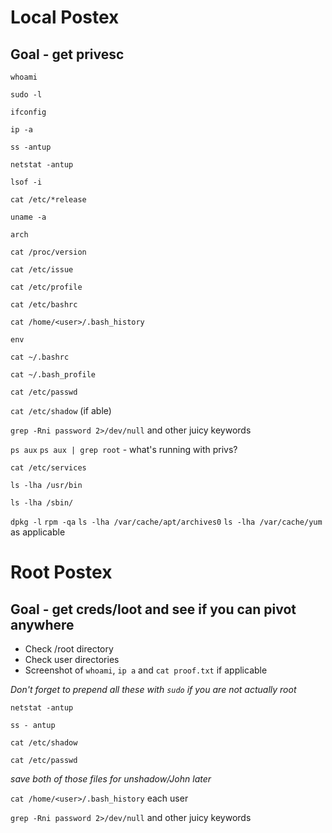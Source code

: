 # Local Postex
## Goal - get privesc

`whoami`

`sudo -l`

`ifconfig`

`ip -a`

`ss -antup`

`netstat -antup`

`lsof -i`

`cat /etc/*release`

`uname -a`

`arch`

`cat /proc/version`

`cat /etc/issue`

`cat /etc/profile`

`cat /etc/bashrc`

`cat /home/<user>/.bash_history`

`env`

`cat ~/.bashrc`

`cat ~/.bash_profile`

`cat /etc/passwd`

`cat /etc/shadow` (if able)

`grep -Rni password 2>/dev/null` and other juicy keywords

`ps aux` `ps aux | grep root` - what's running with privs?

`cat /etc/services`

`ls -lha /usr/bin`

`ls -lha /sbin/`

`dpkg -l` `rpm -qa` `ls -lha /var/cache/apt/archives0` `ls -lha /var/cache/yum` as applicable

# Root Postex
## Goal - get creds/loot and see if you can pivot anywhere
- Check /root directory
- Check user directories
- Screenshot of `whoami`, `ip a` and `cat proof.txt` if applicable

*Don't forget to prepend all these with `sudo` if you are not actually root*

`netstat -antup`

`ss - antup`

`cat /etc/shadow`

`cat /etc/passwd`

*save both of those files for unshadow/John later*

`cat /home/<user>/.bash_history` each user

`grep -Rni password 2>/dev/null` and other juicy keywords


